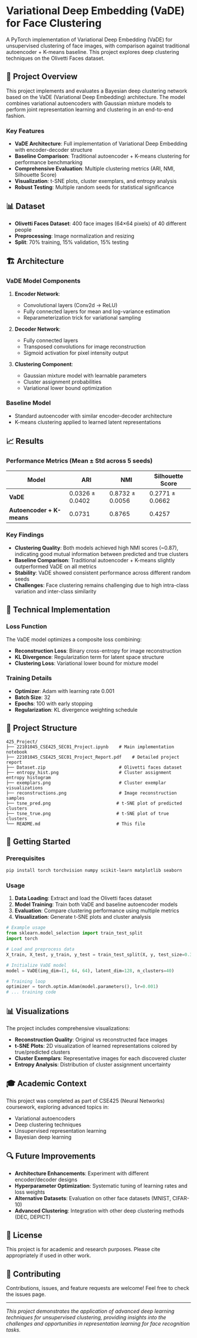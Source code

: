 # Variational Deep Embedding (VaDE) for Face Clustering

A PyTorch implementation of Variational Deep Embedding (VaDE) for unsupervised clustering of face images, with comparison against traditional autoencoder + K-means baseline. This project explores deep clustering techniques on the Olivetti Faces dataset.

## 🎯 Project Overview

This project implements and evaluates a Bayesian deep clustering network based on the VaDE (Variational Deep Embedding) architecture. The model combines variational autoencoders with Gaussian mixture models to perform joint representation learning and clustering in an end-to-end fashion.

### Key Features

- **VaDE Architecture**: Full implementation of Variational Deep Embedding with encoder-decoder structure
- **Baseline Comparison**: Traditional autoencoder + K-means clustering for performance benchmarking
- **Comprehensive Evaluation**: Multiple clustering metrics (ARI, NMI, Silhouette Score)
- **Visualization**: t-SNE plots, cluster exemplars, and entropy analysis
- **Robust Testing**: Multiple random seeds for statistical significance

## 📊 Dataset

- **Olivetti Faces Dataset**: 400 face images (64×64 pixels) of 40 different people
- **Preprocessing**: Image normalization and resizing
- **Split**: 70% training, 15% validation, 15% testing

## 🏗️ Architecture

### VaDE Model Components

1. **Encoder Network**:

   - Convolutional layers (Conv2d → ReLU)
   - Fully connected layers for mean and log-variance estimation
   - Reparameterization trick for variational sampling

2. **Decoder Network**:

   - Fully connected layers
   - Transposed convolutions for image reconstruction
   - Sigmoid activation for pixel intensity output

3. **Clustering Component**:
   - Gaussian mixture model with learnable parameters
   - Cluster assignment probabilities
   - Variational lower bound optimization

### Baseline Model

- Standard autoencoder with similar encoder-decoder architecture
- K-means clustering applied to learned latent representations

## 📈 Results

### Performance Metrics (Mean ± Std across 5 seeds)

| Model                     | ARI             | NMI             | Silhouette Score |
| ------------------------- | --------------- | --------------- | ---------------- |
| **VaDE**                  | 0.0326 ± 0.0402 | 0.8732 ± 0.0056 | 0.2771 ± 0.0662  |
| **Autoencoder + K-means** | 0.0731          | 0.8765          | 0.4257           |

### Key Findings

- **Clustering Quality**: Both models achieved high NMI scores (~0.87), indicating good mutual information between predicted and true clusters
- **Baseline Comparison**: Traditional autoencoder + K-means slightly outperformed VaDE on all metrics
- **Stability**: VaDE showed consistent performance across different random seeds
- **Challenges**: Face clustering remains challenging due to high intra-class variation and inter-class similarity

## 🔧 Technical Implementation

### Loss Function

The VaDE model optimizes a composite loss combining:

- **Reconstruction Loss**: Binary cross-entropy for image reconstruction
- **KL Divergence**: Regularization term for latent space structure
- **Clustering Loss**: Variational lower bound for mixture model

### Training Details

- **Optimizer**: Adam with learning rate 0.001
- **Batch Size**: 32
- **Epochs**: 100 with early stopping
- **Regularization**: KL divergence weighting schedule

## 📁 Project Structure

```
425_Project/
├── 22101045_CSE425_SEC01_Project.ipynb    # Main implementation notebook
├── 22101045_CSE425_SEC01_Project_Report.pdf    # Detailed project report
├── Dataset.zip                            # Olivetti faces dataset
├── entropy_hist.png                       # Cluster assignment entropy histogram
├── exemplars.png                          # Cluster exemplar visualizations
├── reconstructions.png                    # Image reconstruction samples
├── tsne_pred.png                         # t-SNE plot of predicted clusters
├── tsne_true.png                         # t-SNE plot of true clusters
└── README.md                             # This file
```

## 🚀 Getting Started

### Prerequisites

```bash
pip install torch torchvision numpy scikit-learn matplotlib seaborn
```

### Usage

1. **Data Loading**: Extract and load the Olivetti faces dataset
2. **Model Training**: Train both VaDE and baseline autoencoder models
3. **Evaluation**: Compare clustering performance using multiple metrics
4. **Visualization**: Generate t-SNE plots and cluster analysis

```python
# Example usage
from sklearn.model_selection import train_test_split
import torch

# Load and preprocess data
X_train, X_test, y_train, y_test = train_test_split(X, y, test_size=0.3, stratify=y)

# Initialize VaDE model
model = VaDE(img_dim=(1, 64, 64), latent_dim=128, n_clusters=40)

# Training loop
optimizer = torch.optim.Adam(model.parameters(), lr=0.001)
# ... training code
```

## 📊 Visualizations

The project includes comprehensive visualizations:

- **Reconstruction Quality**: Original vs reconstructed face images
- **t-SNE Plots**: 2D visualization of learned representations colored by true/predicted clusters
- **Cluster Exemplars**: Representative images for each discovered cluster
- **Entropy Analysis**: Distribution of cluster assignment uncertainty

## 🎓 Academic Context

This project was completed as part of CSE425 (Neural Networks) coursework, exploring advanced topics in:

- Variational autoencoders
- Deep clustering techniques
- Unsupervised representation learning
- Bayesian deep learning

## 🔍 Future Improvements

- **Architecture Enhancements**: Experiment with different encoder/decoder designs
- **Hyperparameter Optimization**: Systematic tuning of learning rates and loss weights
- **Alternative Datasets**: Evaluation on other face datasets (MNIST, CIFAR-10)
- **Advanced Clustering**: Integration with other deep clustering methods (DEC, DEPICT)

## 📜 License

This project is for academic and research purposes. Please cite appropriately if used in other work.

## 🤝 Contributing

Contributions, issues, and feature requests are welcome! Feel free to check the issues page.

---

_This project demonstrates the application of advanced deep learning techniques for unsupervised clustering, providing insights into the challenges and opportunities in representation learning for face recognition tasks._
